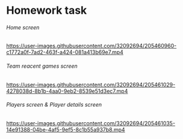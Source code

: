 # Homework task
###### Home screen

https://user-images.githubusercontent.com/32092694/205460960-c1772a0f-7ad2-463f-a424-081a413b69e7.mp4

###### Team reacent games screen

https://user-images.githubusercontent.com/32092694/205461029-4278038d-8b1b-4aa0-9eb2-8539e51d3ec7.mp4

###### Players screen & Player details screen

https://user-images.githubusercontent.com/32092694/205461035-14e91388-04be-4af5-9ef5-8c1b55a937b8.mp4


